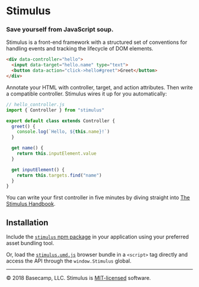 # Stimulus

### Save yourself from JavaScript soup.

Stimulus is a front-end framework with a structured set of conventions for handling events and tracking the lifecycle of DOM elements.

```html
<div data-controller="hello">
  <input data-target="hello.name" type="text">
  <button data-action="click->hello#greet">Greet</button>
</div>
```

Annotate your HTML with controller, target, and action attributes. Then write a compatible controller. Stimulus wires it up for you automatically:

```js
// hello_controller.js
import { Controller } from "stimulus"

export default class extends Controller {
  greet() {
    console.log(`Hello, ${this.name}!`)
  }

  get name() {
    return this.inputElement.value
  }

  get inputElement() {
    return this.targets.find("name")
  }
}
```

You can write your first controller in five minutes by diving straight into [The Stimulus Handbook](docs/README.md).

## Installation

Include the [`stimulus` npm package](https://www.npmjs.com/package/stimulus) in your application using your preferred asset bundling tool.

Or, load the [`stimulus.umd.js`](https://unpkg.com/stimulus/dist/stimulus.umd.js) browser bundle in a `<script>` tag directly and access the API through the `window.Stimulus` global.

---

© 2018 Basecamp, LLC. Stimulus is [MIT-licensed](LICENSE.md) software.
